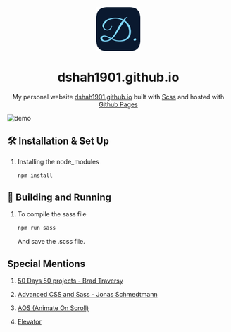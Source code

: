 <div align="center">
  <img alt="Logo" src="dist/images/favicon.png" width="100" />
</div>
<h1 align="center">
  dshah1901.github.io 
</h1>
<p align="center">
  My personal website <a href="https://dshah1901.github.io/" target="_blank">dshah1901.github.io</a> built with <a href="https://sass-lang.com/" target="_blank">Scss</a> and hosted with <a href="https://pages.github.com/" target="_blank">Github Pages</a>
</p>

![demo](https://user-images.githubusercontent.com/73872595/123562737-ba2e5700-d804-11eb-958b-7ce72579bc76.jpg)

## 🛠 Installation & Set Up

1. Installing the node_modules

   ```sh
   npm install
   ```

## 🚀 Building and Running

1. To compile the sass file

   ```sh
   npm run sass
   ```

   And save the .scss file.

## Special Mentions

1. <a href="https://www.udemy.com/course/50-projects-50-days/" target="_blank"> 50 Days 50 projects - Brad Traversy</a>

2. <a href="https://www.udemy.com/course/advanced-css-and-sass/" target="_blank"> Advanced CSS and Sass - Jonas Schmedtmann </a>

3. <a href="https://github.com/michalsnik/aos" target="_blank"> AOS (Animate On Scroll) </a>

4. <a href="https://github.com/tholman/elevator.js" target="_blank"> Elevator </a>
